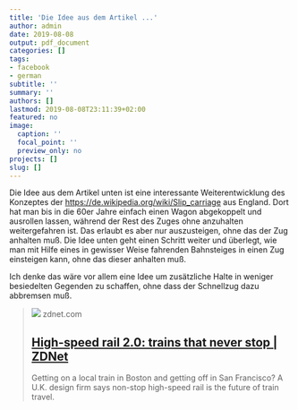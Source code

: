 ```yaml
---
title: 'Die Idee aus dem Artikel ...'
author: admin
date: 2019-08-08
output: pdf_document
categories: []
tags:
- facebook
- german
subtitle: ''
summary: ''
authors: []
lastmod: 2019-08-08T23:11:39+02:00
featured: no
image:
  caption: ''
  focal_point: ''
  preview_only: no
projects: []
slug: []
---
```

Die Idee aus dem Artikel unten ist eine interessante Weiterentwicklung des Konzeptes der https://de.wikipedia.org/wiki/Slip_carriage aus England. Dort hat man bis in die 60er Jahre einfach einen Wagon abgekoppelt und ausrollen lassen, während der Rest des Zuges ohne anzuhalten weitergefahren ist. Das erlaubt es aber nur auszusteigen, ohne das der Zug anhalten muß. 
Die Idee unten geht einen Schritt weiter und überlegt, wie man mit Hilfe eines in gewisser Weise fahrenden Bahnsteiges in einen Zug einsteigen kann, ohne das dieser anhalten muß. 

Ich denke das wäre vor allem eine Idee um zusätzliche Halte in weniger besiedelten Gegenden zu schaffen, ohne dass der Schnellzug dazu abbremsen muß.
> [![](https://www.zdnet.com/a/img/resize/0b95e855fcea0dba2296c0c845b6f2adb9c205f2/2013/08/26/4e9178d9-0e25-11e3-90a0-0291187ef9b6/Non-Stop-High-Speed-Rail_OnXFA.jpg?width=770&height=578&fit=crop&auto=webp)](https://www.zdnet.com/article/high-speed-rail-20-trains-that-never-stop/)
> zdnet.com
> ## [High-speed rail 2.0: trains that never stop | ZDNet](https://www.zdnet.com/article/high-speed-rail-20-trains-that-never-stop/)
>
>Getting on a local train in Boston and getting off in San Francisco? A U.K. design firm says non-stop high-speed rail is the future of train travel.

